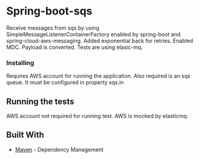# Spring-boot-sqs
Receive messages from sqs by using SimpleMessageListenerContainerFactory enabled by spring-boot and spring-cloud-aws-messaging.
Added exponential back for retries. Enabled MDC. Payload is converted.
Tests are using elasic-mq.

### Installing
Requires AWS account for running the application. Also required is an sqs queue. It must be configured in property sqs.in

## Running the tests
AWS account not required for running test. AWS is mocked by elasticmq. 

## Built With
* [Maven](https://maven.apache.org/) - Dependency Management

